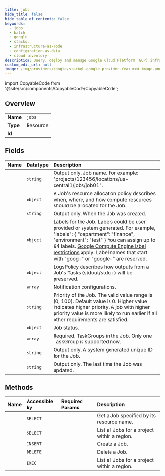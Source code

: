 ```yaml
---
title: jobs
hide_title: false
hide_table_of_contents: false
keywords:
  - jobs
  - batch
  - google    
  - stackql
  - infrastructure-as-code
  - configuration-as-data
  - cloud inventory
description: Query, deploy and manage Google Cloud Platform (GCP) infrastructure and resources using SQL
custom_edit_url: null
image: /img/providers/google/stackql-google-provider-featured-image.png
---
```


import CopyableCode from '@site/src/components/CopyableCode/CopyableCode';




## Overview
<table><tbody>
<tr><td><b>Name</b></td><td><code>jobs</code></td></tr>
<tr><td><b>Type</b></td><td>Resource</td></tr>
<tr><td><b>Id</b></td><td><CopyableCode code="google.batch.jobs" /></td></tr>
</tbody></table>

## Fields
| Name | Datatype | Description |
|:-----|:---------|:------------|
| <CopyableCode code="name" /> | `string` | Output only. Job name. For example: "projects/123456/locations/us-central1/jobs/job01". |
| <CopyableCode code="allocationPolicy" /> | `object` | A Job's resource allocation policy describes when, where, and how compute resources should be allocated for the Job. |
| <CopyableCode code="createTime" /> | `string` | Output only. When the Job was created. |
| <CopyableCode code="labels" /> | `object` | Labels for the Job. Labels could be user provided or system generated. For example, "labels": &#123; "department": "finance", "environment": "test" &#125; You can assign up to 64 labels. [Google Compute Engine label restrictions](https://cloud.google.com/compute/docs/labeling-resources#restrictions) apply. Label names that start with "goog-" or "google-" are reserved. |
| <CopyableCode code="logsPolicy" /> | `object` | LogsPolicy describes how outputs from a Job's Tasks (stdout/stderr) will be preserved. |
| <CopyableCode code="notifications" /> | `array` | Notification configurations. |
| <CopyableCode code="priority" /> | `string` | Priority of the Job. The valid value range is [0, 100). Default value is 0. Higher value indicates higher priority. A job with higher priority value is more likely to run earlier if all other requirements are satisfied. |
| <CopyableCode code="status" /> | `object` | Job status. |
| <CopyableCode code="taskGroups" /> | `array` | Required. TaskGroups in the Job. Only one TaskGroup is supported now. |
| <CopyableCode code="uid" /> | `string` | Output only. A system generated unique ID for the Job. |
| <CopyableCode code="updateTime" /> | `string` | Output only. The last time the Job was updated. |
## Methods
| Name | Accessible by | Required Params | Description |
|:-----|:--------------|:----------------|:------------|
| <CopyableCode code="get" /> | `SELECT` | <CopyableCode code="jobsId, locationsId, projectsId" /> | Get a Job specified by its resource name. |
| <CopyableCode code="list" /> | `SELECT` | <CopyableCode code="locationsId, projectsId" /> | List all Jobs for a project within a region. |
| <CopyableCode code="create" /> | `INSERT` | <CopyableCode code="locationsId, projectsId" /> | Create a Job. |
| <CopyableCode code="delete" /> | `DELETE` | <CopyableCode code="jobsId, locationsId, projectsId" /> | Delete a Job. |
| <CopyableCode code="_list" /> | `EXEC` | <CopyableCode code="locationsId, projectsId" /> | List all Jobs for a project within a region. |
